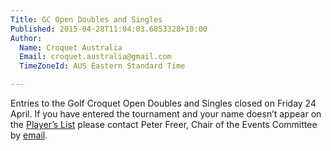 ```yaml
---
Title: GC Open Doubles and Singles
Published: 2015-04-28T11:04:03.6853328+10:00
Author:
  Name: Croquet Australia
  Email: croquet.australia@gmail.com
  TimeZoneId: AUS Eastern Standard Time

---
```

Entries to the Golf Croquet Open Doubles and Singles closed on Friday 24 April.  If you have entered the tournament and your name doesn’t appear on the [Player’s List](/news/2015/04/28/gc-open-doubles-and-singles-entries.pdf) please contact Peter Freer, Chair of the Events Committee by [email](mailto:events@croquet-australia.com.au).
